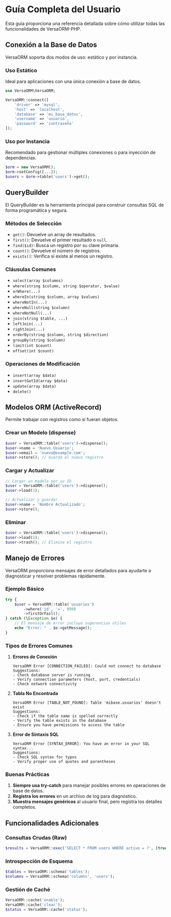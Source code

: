 # Guía Completa del Usuario

Esta guía proporciona una referencia detallada sobre cómo utilizar todas las funcionalidades de VersaORM-PHP.

## Conexión a la Base de Datos

VersaORM soporta dos modos de uso: estático y por instancia.

### Uso Estático
Ideal para aplicaciones con una única conexión a base de datos.
```php
use VersaORM\VersaORM;

VersaORM::connect([
    'driver' => 'mysql',
    'host' => 'localhost',
    'database' => 'mi_base_datos',
    'username' => 'usuario',
    'password' => 'contraseña'
]);
```

### Uso por Instancia
Recomendado para gestionar múltiples conexiones o para inyección de dependencias.
```php
$orm = new VersaORM();
$orm->setConfig([...]);
$users = $orm->table('users')->get();
```

## QueryBuilder

El QueryBuilder es la herramienta principal para construir consultas SQL de forma programática y segura.

### Métodos de Selección
- `get()`: Devuelve un array de resultados.
- `first()`: Devuelve el primer resultado o `null`.
- `find($id)`: Busca un registro por su clave primaria.
- `count()`: Devuelve el número de registros.
- `exists()`: Verifica si existe al menos un registro.

### Cláusulas Comunes
- `select(array $columns)`
- `where(string $column, string $operator, $value)`
- `orWhere(...)`
- `whereIn(string $column, array $values)`
- `whereNotIn(...)`
- `whereNull(string $column)`
- `whereNotNull(...)`
- `join(string $table, ...)`
- `leftJoin(...)`
- `rightJoin(...)`
- `orderBy(string $column, string $direction)`
- `groupBy(string $column)`
- `limit(int $count)`
- `offset(int $count)`

### Operaciones de Modificación
- `insert(array $data)`
- `insertGetId(array $data)`
- `update(array $data)`
- `delete()`

## Modelos ORM (ActiveRecord)

Permite trabajar con registros como si fueran objetos.

### Crear un Modelo (dispense)
```php
$user = VersaORM::table('users')->dispense();
$user->name = 'Nuevo Usuario';
$user->email = 'nuevo@example.com';
$user->store(); // Guarda el nuevo registro
```

### Cargar y Actualizar
```php
// Cargar un modelo por su ID
$user = VersaORM::table('users')->dispense();
$user->load(1);

// Actualizar y guardar
$user->name = 'Nombre Actualizado';
$user->store();
```

### Eliminar
```php
$user = VersaORM::table('users')->dispense();
$user->load(1);
$user->trash(); // Elimina el registro
```

## Manejo de Errores

VersaORM proporciona mensajes de error detallados para ayudarte a diagnosticar y resolver problemas rápidamente.

### Ejemplo Básico

```php
try {
    $user = VersaORM::table('usuarios')
        ->where('id', '=', 999)
        ->firstOrFail();
} catch (\Exception $e) {
    // El mensaje de error incluye sugerencias útiles
    echo "Error: " . $e->getMessage();
}
```

### Tipos de Errores Comunes

1. **Errores de Conexión**
   ```
   VersaORM Error [CONNECTION_FAILED]: Could not connect to database
   Suggestions:
   - Check database server is running
   - Verify connection parameters (host, port, credentials)
   - Check network connectivity
   ```

2. **Tabla No Encontrada**
   ```
   VersaORM Error [TABLE_NOT_FOUND]: Table 'mibase.usuarios' doesn't exist
   Suggestions:
   - Check if the table name is spelled correctly
   - Verify the table exists in the database
   - Ensure you have permissions to access the table
   ```

3. **Error de Sintaxis SQL**
   ```
   VersaORM Error [SYNTAX_ERROR]: You have an error in your SQL syntax...
   Suggestions:
   - Check SQL syntax for typos
   - Verify proper use of quotes and parentheses
   ```

### Buenas Prácticas

1. **Siempre usa try-catch** para manejar posibles errores en operaciones de base de datos.
2. **Registra los errores** en un archivo de log para diagnóstico.
3. **Muestra mensajes genéricos** al usuario final, pero registra los detalles completos.

## Funcionalidades Adicionales

### Consultas Crudas (Raw)
```php
$results = VersaORM::exec('SELECT * FROM users WHERE activo = ?', [true]);
```

### Introspección de Esquema
```php
$tables = VersaORM::schema('tables');
$columns = VersaORM::schema('columns', 'users');
```

### Gestión de Caché
```php
VersaORM::cache('enable');
VersaORM::cache('clear');
$status = VersaORM::cache('status');
```
